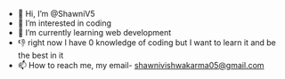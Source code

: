 - 👋 Hi, I’m @ShawniV5
- 👀 I’m interested in coding
- 🌱 I’m currently learning web development 
- 👎 right now I have 0 knowledge of coding but I want to learn it and be the best in it
- 📫 How to reach me, my email- shawnivishwakarma05@gmail.com

<!---
ShawniV5/ShawniV5 is a ✨ special ✨ repository because its `README.md` (this file) appears on your GitHub profile.
You can click the Preview link to take a look at your changes.
--->
